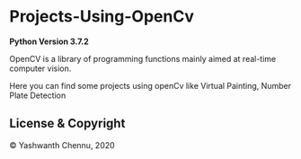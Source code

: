# Projects-Using-OpenCv 

**Python Version 3.7.2**
  
  OpenCV is a library of programming functions mainly aimed at real-time computer vision.
  
  Here you can find some projects using openCv like Virtual Painting, Number Plate Detection
  

## License & Copyright
© Yashwanth Chennu, 2020
 
